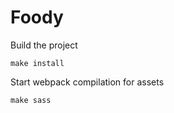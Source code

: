 # Foody

Build the project
```
make install
```

Start webpack compilation for assets
```
make sass
```
